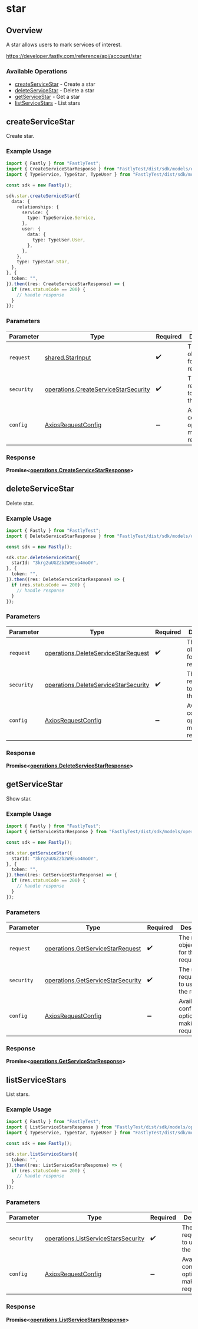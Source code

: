 # star

## Overview

A star allows users to mark services of interest.

<https://developer.fastly.com/reference/api/account/star>
### Available Operations

* [createServiceStar](#createservicestar) - Create a star
* [deleteServiceStar](#deleteservicestar) - Delete a star
* [getServiceStar](#getservicestar) - Get a star
* [listServiceStars](#listservicestars) - List stars

## createServiceStar

Create star.

### Example Usage

```typescript
import { Fastly } from "FastlyTest";
import { CreateServiceStarResponse } from "FastlyTest/dist/sdk/models/operations";
import { TypeService, TypeStar, TypeUser } from "FastlyTest/dist/sdk/models/shared";

const sdk = new Fastly();

sdk.star.createServiceStar({
  data: {
    relationships: {
      service: {
        type: TypeService.Service,
      },
      user: {
        data: {
          type: TypeUser.User,
        },
      },
    },
    type: TypeStar.Star,
  },
}, {
  token: "",
}).then((res: CreateServiceStarResponse) => {
  if (res.statusCode == 200) {
    // handle response
  }
});
```

### Parameters

| Parameter                                                                                    | Type                                                                                         | Required                                                                                     | Description                                                                                  |
| -------------------------------------------------------------------------------------------- | -------------------------------------------------------------------------------------------- | -------------------------------------------------------------------------------------------- | -------------------------------------------------------------------------------------------- |
| `request`                                                                                    | [shared.StarInput](../../models/shared/starinput.md)                                         | :heavy_check_mark:                                                                           | The request object to use for the request.                                                   |
| `security`                                                                                   | [operations.CreateServiceStarSecurity](../../models/operations/createservicestarsecurity.md) | :heavy_check_mark:                                                                           | The security requirements to use for the request.                                            |
| `config`                                                                                     | [AxiosRequestConfig](https://axios-http.com/docs/req_config)                                 | :heavy_minus_sign:                                                                           | Available config options for making requests.                                                |


### Response

**Promise<[operations.CreateServiceStarResponse](../../models/operations/createservicestarresponse.md)>**


## deleteServiceStar

Delete star.

### Example Usage

```typescript
import { Fastly } from "FastlyTest";
import { DeleteServiceStarResponse } from "FastlyTest/dist/sdk/models/operations";

const sdk = new Fastly();

sdk.star.deleteServiceStar({
  starId: "3krg2uUGZzb2W9Euo4moOY",
}, {
  token: "",
}).then((res: DeleteServiceStarResponse) => {
  if (res.statusCode == 200) {
    // handle response
  }
});
```

### Parameters

| Parameter                                                                                    | Type                                                                                         | Required                                                                                     | Description                                                                                  |
| -------------------------------------------------------------------------------------------- | -------------------------------------------------------------------------------------------- | -------------------------------------------------------------------------------------------- | -------------------------------------------------------------------------------------------- |
| `request`                                                                                    | [operations.DeleteServiceStarRequest](../../models/operations/deleteservicestarrequest.md)   | :heavy_check_mark:                                                                           | The request object to use for the request.                                                   |
| `security`                                                                                   | [operations.DeleteServiceStarSecurity](../../models/operations/deleteservicestarsecurity.md) | :heavy_check_mark:                                                                           | The security requirements to use for the request.                                            |
| `config`                                                                                     | [AxiosRequestConfig](https://axios-http.com/docs/req_config)                                 | :heavy_minus_sign:                                                                           | Available config options for making requests.                                                |


### Response

**Promise<[operations.DeleteServiceStarResponse](../../models/operations/deleteservicestarresponse.md)>**


## getServiceStar

Show star.

### Example Usage

```typescript
import { Fastly } from "FastlyTest";
import { GetServiceStarResponse } from "FastlyTest/dist/sdk/models/operations";

const sdk = new Fastly();

sdk.star.getServiceStar({
  starId: "3krg2uUGZzb2W9Euo4moOY",
}, {
  token: "",
}).then((res: GetServiceStarResponse) => {
  if (res.statusCode == 200) {
    // handle response
  }
});
```

### Parameters

| Parameter                                                                              | Type                                                                                   | Required                                                                               | Description                                                                            |
| -------------------------------------------------------------------------------------- | -------------------------------------------------------------------------------------- | -------------------------------------------------------------------------------------- | -------------------------------------------------------------------------------------- |
| `request`                                                                              | [operations.GetServiceStarRequest](../../models/operations/getservicestarrequest.md)   | :heavy_check_mark:                                                                     | The request object to use for the request.                                             |
| `security`                                                                             | [operations.GetServiceStarSecurity](../../models/operations/getservicestarsecurity.md) | :heavy_check_mark:                                                                     | The security requirements to use for the request.                                      |
| `config`                                                                               | [AxiosRequestConfig](https://axios-http.com/docs/req_config)                           | :heavy_minus_sign:                                                                     | Available config options for making requests.                                          |


### Response

**Promise<[operations.GetServiceStarResponse](../../models/operations/getservicestarresponse.md)>**


## listServiceStars

List stars.

### Example Usage

```typescript
import { Fastly } from "FastlyTest";
import { ListServiceStarsResponse } from "FastlyTest/dist/sdk/models/operations";
import { TypeService, TypeStar, TypeUser } from "FastlyTest/dist/sdk/models/shared";

const sdk = new Fastly();

sdk.star.listServiceStars({
  token: "",
}).then((res: ListServiceStarsResponse) => {
  if (res.statusCode == 200) {
    // handle response
  }
});
```

### Parameters

| Parameter                                                                                  | Type                                                                                       | Required                                                                                   | Description                                                                                |
| ------------------------------------------------------------------------------------------ | ------------------------------------------------------------------------------------------ | ------------------------------------------------------------------------------------------ | ------------------------------------------------------------------------------------------ |
| `security`                                                                                 | [operations.ListServiceStarsSecurity](../../models/operations/listservicestarssecurity.md) | :heavy_check_mark:                                                                         | The security requirements to use for the request.                                          |
| `config`                                                                                   | [AxiosRequestConfig](https://axios-http.com/docs/req_config)                               | :heavy_minus_sign:                                                                         | Available config options for making requests.                                              |


### Response

**Promise<[operations.ListServiceStarsResponse](../../models/operations/listservicestarsresponse.md)>**

